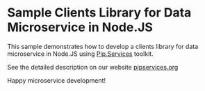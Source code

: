 # Sample Clients Library for Data Microservice in Node.JS

This sample demonstrates how to develop a clients library for data microservice in Node.JS using [Pip.Services](http://github.com/pip-services/pip-services) toolkit.

See the detailed description on our website [pipservices.org](http://pipservices.org)

Happy microservice development!